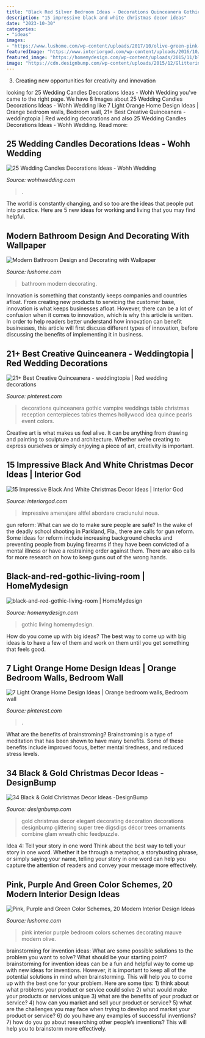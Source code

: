 ```yaml
---
title: "Black Red Silver Bedroom Ideas - Decorations Quinceanera Gothic Vampire Weddings Table Christmas Reception Centerpieces Tables Themes Hollywood Idea Quince Pearls Event Colors"
description: "15 impressive black and white christmas decor ideas"
date: "2023-10-30"
categories:
- "ideas"
images:
- "https://www.lushome.com/wp-content/uploads/2017/10/olive-green-pink-mauve-interior-colors-10.jpg.jpg"
featuredImage: "https://www.interiorgod.com/wp-content/uploads/2016/10/Black-And-White-Christmas-Decor-White-Decorations.jpg"
featured_image: "https://homemydesign.com/wp-content/uploads/2015/11/black-and-red-gothic-living-room.jpg"
image: "https://cdn.designbump.com/wp-content/uploads/2015/12/Glittering-Black-And-Gold-Christmas-Decor-ideas-6.jpg"
---
```



3. Creating new opportunities for creativity and innovation 

	

		
looking for 25 Wedding Candles Decorations Ideas - Wohh Wedding you've came to the right page. We have 8 Images about 25 Wedding Candles Decorations Ideas - Wohh Wedding like 7 Light Orange Home Design Ideas | Orange bedroom walls, Bedroom wall, 21+ Best Creative Quinceanera - weddingtopia | Red wedding decorations and also 25 Wedding Candles Decorations Ideas - Wohh Wedding. Read more:
		
    
## 25 Wedding Candles Decorations Ideas - Wohh Wedding

<img loading=lazy src="http://wohhwedding.com/wp-content/uploads/2016/05/Tall-Wedding-Centerpiece-Decorations-Ideas-with-Candles.jpg" onerror="this.onerror=null;this.src='https://tse3.mm.bing.net/th?id=OIP.bjueBFuvn0dbV8pwQFnXhAHaLG&amp;pid=15.1';" alt="25 Wedding Candles Decorations Ideas - Wohh Wedding">

_Source: wohhwedding.com_

>. 

	

The world is constantly changing, and so too are the ideas that people put into practice. Here are 5 new ideas for working and living that you may find helpful.

    
## Modern Bathroom Design And Decorating With Wallpaper

<img loading=lazy src="https://www.lushome.com/wp-content/uploads/2015/04/modern-wallpaper-bathroom-design-decorating-ideas-10.jpg" onerror="this.onerror=null;this.src='https://tse3.mm.bing.net/th?id=OIP.zsWktUy2csrmgBl-v1YiWQAAAA&amp;pid=15.1';" alt="Modern Bathroom Design and Decorating with Wallpaper">

_Source: lushome.com_

>bathroom modern decorating. 

	

Innovation is something that constantly keeps companies and countries afloat. From creating new products to servicing the customer base, innovation is what keeps businesses afloat. However, there can be a lot of confusion when it comes to innovation, which is why this article is written. In order to help readers better understand how innovation can benefit businesses, this article will first discuss different types of innovation, before discussing the benefits of implementing it in business.

    
## 21+ Best Creative Quinceanera - Weddingtopia | Red Wedding Decorations

<img loading=lazy src="https://i.pinimg.com/736x/e1/8b/fb/e18bfb2fb32bc63023566f65bb2c8d5e.jpg" onerror="this.onerror=null;this.src='https://tse3.mm.bing.net/th?id=OIP.5830XtcxzXmVp_4C-BulIQHaJ4&amp;pid=15.1';" alt="21+ Best Creative Quinceanera - weddingtopia | Red wedding decorations">

_Source: pinterest.com_

>decorations quinceanera gothic vampire weddings table christmas reception centerpieces tables themes hollywood idea quince pearls event colors. 

	

Creative art is what makes us feel alive. It can be anything from drawing and painting to sculpture and architecture. Whether we’re creating to express ourselves or simply enjoying a piece of art, creativity is important.

    
## 15 Impressive Black And White Christmas Decor Ideas | Interior God

<img loading=lazy src="https://www.interiorgod.com/wp-content/uploads/2016/10/Black-And-White-Christmas-Decor-White-Decorations.jpg" onerror="this.onerror=null;this.src='https://tse4.mm.bing.net/th?id=OIP.10yxWR7U7rd2Y_bpQABSJgHaLG&amp;pid=15.1';" alt="15 Impressive Black And White Christmas Decor Ideas | Interior God">

_Source: interiorgod.com_

>impressive amenajare altfel abordare craciunului noua. 

	

gun reform: What can we do to make sure people are safe?
In the wake of the deadly school shooting in Parkland, Fla., there are calls for gun reform. Some ideas for reform include increasing background checks and preventing people from buying firearms if they have been convicted of a mental illness or have a restraining order against them. There are also calls for more research on how to keep guns out of the wrong hands.

    
## Black-and-red-gothic-living-room | HomeMydesign

<img loading=lazy src="https://homemydesign.com/wp-content/uploads/2015/11/black-and-red-gothic-living-room.jpg" onerror="this.onerror=null;this.src='https://tse1.mm.bing.net/th?id=OIP.56dcbNPT6YIBoCWIkxO7UQHaHS&amp;pid=15.1';" alt="black-and-red-gothic-living-room | HomeMydesign">

_Source: homemydesign.com_

>gothic living homemydesign. 

	

How do you come up with big ideas?
The best way to come up with big ideas is to have a few of them and work on them until you get something that feels good.

    
## 7 Light Orange Home Design Ideas | Orange Bedroom Walls, Bedroom Wall

<img loading=lazy src="https://i.pinimg.com/736x/66/1d/9e/661d9ee51df9858ffac8e95f66ec4212.jpg" onerror="this.onerror=null;this.src='https://tse4.mm.bing.net/th?id=OIP.EWjeuyPSQFfwGfsk3a1XdgHaG9&amp;pid=15.1';" alt="7 Light Orange Home Design Ideas | Orange bedroom walls, Bedroom wall">

_Source: pinterest.com_

>. 

	

What are the benefits of brainstroming?
Brainstroming is a type of meditation that has been shown to have many benefits. Some of these benefits include improved focus, better mental tiredness, and reduced stress levels.

    
## 34 Black &amp; Gold Christmas Decor Ideas -DesignBump

<img loading=lazy src="https://cdn.designbump.com/wp-content/uploads/2015/12/Glittering-Black-And-Gold-Christmas-Decor-ideas-6.jpg" onerror="this.onerror=null;this.src='https://tse2.mm.bing.net/th?id=OIP.19WMc67yx6qd71oCI5r_PgHaKN&amp;pid=15.1';" alt="34 Black &amp; Gold Christmas Decor Ideas -DesignBump">

_Source: designbump.com_

>gold christmas decor elegant decorating decoration decorations designbump glittering super tree digsdigs décor trees ornaments combine glam wreath chic feedpuzzle. 

	

Idea 4: Tell your story in one word
Think about the best way to tell your story in one word. Whether it be through a metaphor, a storybusting phrase, or simply saying your name, telling your story in one word can help you capture the attention of readers and convey your message more effectively.

    
## Pink, Purple And Green Color Schemes, 20 Modern Interior Design Ideas

<img loading=lazy src="https://www.lushome.com/wp-content/uploads/2017/10/olive-green-pink-mauve-interior-colors-10.jpg.jpg" onerror="this.onerror=null;this.src='https://tse1.mm.bing.net/th?id=OIP.hc7LQGgpKeMy4oNO7XdJjQHaJ3&amp;pid=15.1';" alt="Pink, Purple and Green Color Schemes, 20 Modern Interior Design Ideas">

_Source: lushome.com_

>pink interior purple bedroom colors schemes decorating mauve modern olive. 

	

brainstorming for invention ideas: What are some possible solutions to the problem you want to solve? What should be your starting point?
brainstorming for invention ideas can be a fun and helpful way to come up with new ideas for inventions. However, it is important to keep all of the potential solutions in mind when brainstorming. This will help you to come up with the best one for your problem. Here are some tips: 1) think about what problems your product or service could solve 2) what would make your products or services unique 3) what are the benefits of your product or service? 4) how can you market and sell your product or service? 5) what are the challenges you may face when trying to develop and market your product or service? 6) do you have any examples of successful inventions? 7) how do you go about researching other people’s inventions? This will help you to brainstorm more effectively.

